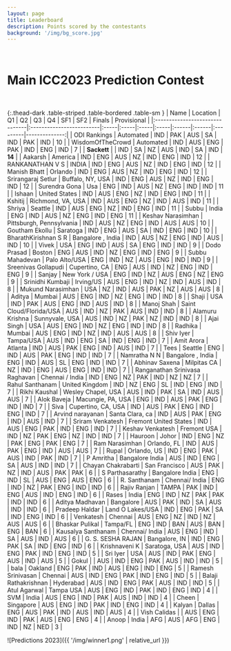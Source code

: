 ```yaml
---
layout: page
title: Leaderboard
description: Points scored by the contestants
background: '/img/bg_score.jpg'
---
```


&nbsp;
&nbsp;
&nbsp;

# Main ICC2023 Prediction Contest

&nbsp;
&nbsp;

{:.thead-dark .table-striped .table-bordered .table-sm }
| Name                           | Location                 | Q1   | Q2   | Q3   | Q4   | SF1   | SF2   | Finals   |   Provisional |
|:-------------------------------|:-------------------------|:-----|:-----|:-----|:-----|:------|:------|:---------|--------------:|
| ODI Rankings                   | Automated                | IND  | PAK  | AUS  | SA   | IND   | PAK   | IND      |            10 |
| WisdomOfTheCrowd               | Automated                | IND  | AUS  | ENG  | PAK  | IND   | ENG   | IND      |             7 |
| **Sackett**                        |                          | IND  | SA   | NZ   | AUS  | IND   | SA    | IND      |            **14** |
| Aakarsh                        | America                  | IND  | ENG  | AUS  | NZ   | IND   | ENG   | IND      |            12 |
| RANKANATHAN V S                | INDIA                    | IND  | ENG  | AUS  | NZ   | IND   | ENG   | IND      |            12 |
| Manish Bhatt                   | Orlando                  | IND  | ENG  | AUS  | NZ   | IND   | ENG   | IND      |            12 |
| Srirangaraj Setlur             | Buffalo, NY, USA         | IND  | ENG  | AUS  | NZ   | IND   | ENG   | IND      |            12 |
| Surendra Gona                  | Usa                      | ENG  | IND  | AUS  | NZ   | ENG   | IND   | IND      |            11 |
| Ishaan                         | United States            | IND  | AUS  | ENG  | NZ   | IND   | ENG   | IND      |            11 |
| Kshitij                        | Richmond, VA, USA        | IND  | AUS  | ENG  | NZ   | IND   | AUS   | IND      |            11 |
| Shriya                         | Seattle                  | IND  | AUS  | ENG  | NZ   | IND   | ENG   | IND      |            11 |
| Subbu                          | India                    | ENG  | IND  | AUS  | NZ   | ENG   | IND   | ENG      |            11 |
| Keshav Narasimhan              | Pittsburgh, Pennsylvania | IND  | AUS  | NZ   | ENG  | IND   | AUS   | AUS      |            10 |
| Goutham Ekollu                 | Saratoga                 | IND  | ENG  | AUS  | SA   | IND   | ENG   | IND      |            10 |
| BharathKirishnan S R           | Bangalore , India        | IND  | AUS  | NZ   | ENG  | IND   | AUS   | IND      |            10 |
| Vivek                          | USA                      | ENG  | IND  | AUS  | SA   | ENG   | IND   | IND      |             9 |
| Dodo Prasad                    | Boston                   | ENG  | AUS  | IND  | NZ   | ENG   | IND   | ENG      |             9 |
| Subbu Mahadevan                | Palo Alto/USA            | ENG  | IND  | NZ   | AUS  | ENG   | IND   | IND      |             9 |
| Sreenivas Gollapudi            | Cupertino, CA            | ENG  | AUS  | IND  | NZ   | ENG   | IND   | ENG      |             9 |
| Sanjay                         | New York / USA           | ENG  | IND  | NZ   | AUS  | ENG   | NZ    | ENG      |             9 |
| Srinidhi Kumbaji               | Irving/US                | AUS  | ENG  | IND  | NZ   | IND   | AUS   | IND      |             8 |
| Mukund Narasimhan              | USA                      | NZ   | IND  | AUS  | PAK  | NZ    | AUS   | AUS      |             8 |
| Aditya                         | Mumbai                   | AUS  | ENG  | IND  | NZ   | ENG   | IND   | IND      |             8 |
| Shaji                          | USA                      | IND  | PAK  | AUS  | ENG  | IND   | AUS   | IND      |             8 |
| Manoj  Shah                    | Saint Cloud/Florida/USA  | AUS  | IND  | NZ   | PAK  | AUS   | IND   | IND      |             8 |
| Alamuru Krishna                | Sunnyvale, USA           | AUS  | IND  | NZ   | PAK  | NZ    | IND   | IND      |             8 |
| Ajai Singh                     | USA                      | AUS  | ENG  | IND  | NZ   | ENG   | IND   | IND      |             8 |
| Radhika                        | Mumbai                   | AUS  | ENG  | IND  | NZ   | IND   | AUS   | AUS      |             8 |
| Shiv Iyer                      | Tampa/USA                | AUS  | IND  | ENG  | SA   | IND   | ENG   | IND      |             7 |
| Amit Arora                     | Atlanta                  | IND  | AUS  | PAK  | ENG  | IND   | AUS   | IND      |             7 |
| Tees                           | Seattle                  | ENG  | IND  | AUS  | PAK  | ENG   | IND   | IND      |             7 |
| Namratha N N                   | Bangalore , India        | ENG  | IND  | AUS  | SL   | ENG   | IND   | IND      |             7 |
| Abhinav Saxena                 | Milpitas CA              | NZ   | IND  | ENG  | AUS  | ENG   | IND   | IND      |             7 |
| Ranganathan Srinivasa Raghavan | Chennai / India          | IND  | ENG  | NZ   | PAK  | IND   | NZ    | NZ       |             7 |
| Rahul Santhanam                | United Kingdom           | IND  | NZ   | ENG  | SL   | IND   | ENG   | IND      |             7 |
| Rikhi Kaushal                  | Wesley Chapel, USA       | AUS  | IND  | PAK  | SA   | IND   | AUS   | AUS      |             7 |
| Alok Baveja                    | Macungie, PA, USA        | ENG  | IND  | AUS  | PAK  | ENG   | IND   | IND      |             7 |
| Siva                           | Cupertino, CA, USA       | IND  | AUS  | PAK  | ENG  | IND   | ENG   | IND      |             7 |
| Arvind narayanan               | Santa Clara, ca          | IND  | AUS  | PAK  | ENG  | IND   | AUS   | IND      |             7 |
| Sriram Venkatesh               | Fremont United States    | IND  | AUS  | ENG  | PAK  | IND   | ENG   | IND      |             7 |
| Keshav Venkatesh               | Fremont USA              | IND  | NZ   | PAK  | ENG  | NZ    | IND   | IND      |             7 |
| Hauroon                        | Johor                    | IND  | ENG  | NZ   | PAK  | ENG   | PAK   | ENG      |             7 |
| Ram Narasimhan                 | Orlando, FL              | IND  | AUS  | PAK  | ENG  | IND   | AUS   | AUS      |             7 |
| Rupal                          | Orlando, US              | IND  | ENG  | PAK  | AUS  | IND   | PAK   | IND      |             7 |
| P Amritha                      | Bangalore India          | AUS  | IND  | ENG  | SA   | AUS   | IND   | IND      |             7 |
| Chayan Chakrabarti             | San Francisco            | AUS  | PAK  | NZ   | IND  | AUS   | PAK   | PAK      |             6 |
| S Parthasarathy                | Bangalore India          | ENG  | IND  | SL   | AUS  | ENG   | AUS   | ENG      |             6 |
| R. Santhanam                   | Chennai/ India           | ENG  | IND  | NZ   | PAK  | ENG   | IND   | IND      |             6 |
| Rajiv Ranjan                   | TAMPA                    | PAK  | IND  | ENG  | AUS  | IND   | ENG   | IND      |             6 |
| Rases                          | India                    | ENG  | IND  | NZ   | PAK  | PAK   | IND   | IND      |             6 |
| Aditya Madhavan                | Bangalore                | AUS  | PAK  | IND  | SA   | AUS   | IND   | IND      |             6 |
| Pradeep Haldar                 | Land O Lakes/USA         | IND  | ENG  | PAK  | SA   | IND   | ENG   | IND      |             6 |
| Venkatesh                      | Chennai                  | AUS  | ENG  | NZ   | IND  | NZ    | AUS   | AUS      |             6 |
| Bhaskar Pulikal                | Tampa/FL                 | ENG  | IND  | BAN  | AUS  | BAN   | ENG   | BAN      |             6 |
| Kausalya Santhanam             | Chennai/ India           | AUS  | ENG  | IND  | SA   | AUS   | IND   | AUS      |             6 |
| G. S. SESHA RAJAN              | Bangalore, IN            | IND  | ENG  | PAK  | SA   | IND   | ENG   | IND      |             6 |
| Krishnaveni K                  | Saratoga, USA            | AUS  | IND  | ENG  | PAK  | IND   | ENG   | IND      |             5 |
| Sri Iyer                       | USA                      | AUS  | IND  | PAK  | ENG  | AUS   | IND   | AUS      |             5 |
| Gokul                          |                          | AUS  | IND  | ENG  | PAK  | AUS   | IND   | IND      |             5 |
| bala                           | Oakland                  | ENG  | PAK  | IND  | AUS  | ENG   | IND   | ENG      |             5 |
| Ramesh Srinivasan              | Chennai                  | AUS  | IND  | ENG  | PAK  | IND   | ENG   | IND      |             5 |
| Balaji Rathakrishnan           | Hyderabad                | AUS  | IND  | ENG  | PAK  | AUS   | IND   | IND      |             5 |
| Atul Agarwal                   | Tampa USA                | AUS  | ENG  | IND  | PAK  | IND   | ENG   | IND      |             4 |
| SVM                            | India                    | AUS  | ENG  | IND  | PAK  | AUS   | IND   | IND      |             4 |
| Cheen                          | Singapore                | AUS  | ENG  | IND  | PAK  | IND   | ENG   | IND      |             4 |
| Kalyan                         | Dallas                   | ENG  | AUS  | PAK  | IND  | AUS   | IND   | AUS      |             4 |
| Vish Calidas                   |                          | AUS  | ENG  | IND  | PAK  | AUS   | ENG   | ENG      |             4 |
| Anoop                          | India                    | AFG  | AUS  | AFG  | ENG  | IND   | NZ    | NED      |             3 |


![Predictions 2023]({{ '/img/winner1.png' | relative_url }})
